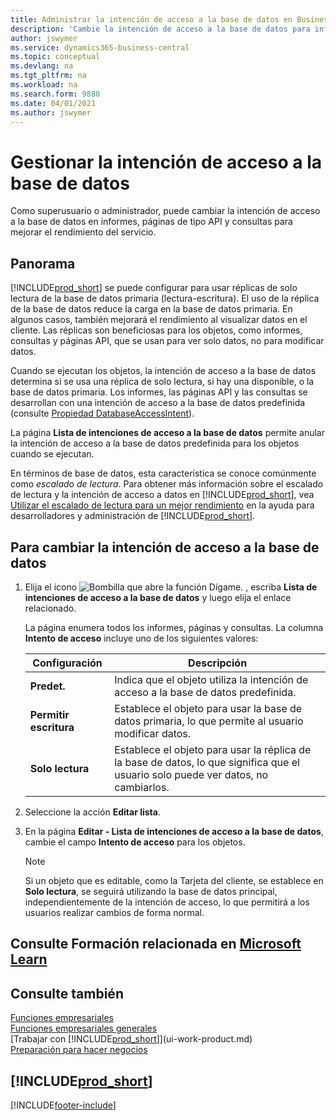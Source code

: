 ```yaml
---
title: Administrar la intención de acceso a la base de datos en Business Central
description: 'Cambie la intención de acceso a la base de datos para informes, páginas API y consultas.'
author: jswymer
ms.service: dynamics365-business-central
ms.topic: conceptual
ms.devlang: na
ms.tgt_pltfrm: na
ms.workload: na
ms.search.form: 9880
ms.date: 04/01/2021
ms.author: jswymer
---
```

# <a name="managing-database-access-intent"></a>Gestionar la intención de acceso a la base de datos

Como superusuario o administrador, puede cambiar la intención de acceso a la base de datos en informes, páginas de tipo API y consultas para mejorar el rendimiento del servicio.

## <a name="overview"></a>Panorama

[!INCLUDE[prod_short](includes/prod_short.md)] se puede configurar para usar réplicas de solo lectura de la base de datos primaria (lectura-escritura). El uso de la réplica de la base de datos reduce la carga en la base de datos primaria. En algunos casos, también mejorará el rendimiento al visualizar datos en el cliente. Las réplicas son beneficiosas para los objetos, como informes, consultas y páginas API, que se usan para ver solo datos, no para modificar datos.

Cuando se ejecutan los objetos, la intención de acceso a la base de datos determina si se usa una réplica de solo lectura, si hay una disponible, o la base de datos primaria. Los informes, las páginas API y las consultas se desarrollan con una intención de acceso a la base de datos predefinida (consulte [Propiedad DatabaseAccessIntent](/dynamics365/business-central/dev-itpro/developer/properties/devenv-dataaccessintent-property)).

La página **Lista de intenciones de acceso a la base de datos** permite anular la intención de acceso a la base de datos predefinida para los objetos cuando se ejecutan.

En términos de base de datos, esta característica se conoce comúnmente como *escalado de lectura*. Para obtener más información sobre el escalado de lectura y la intención de acceso a datos en [!INCLUDE[prod_short](includes/prod_short.md)], vea [Utilizar el escalado de lectura para un mejor rendimiento](/dynamics365/business-central/dev-itpro/administration/database-read-scale-out-overview) en la ayuda para desarrolladores y administración de [!INCLUDE[prod_short](includes/prod_short.md)].

## <a name="to-change-the-database-access-intent"></a>Para cambiar la intención de acceso a la base de datos

1. Elija el icono ![Bombilla que abre la función Dígame.](media/ui-search/search_small.png "Dígame qué desea hacer") , escriba **Lista de intenciones de acceso a la base de datos** y luego elija el enlace relacionado.

    La página enumera todos los informes, páginas y consultas. La columna **Intento de acceso** incluye uno de los siguientes valores:

    |**Configuración**|**Descripción**|  
    |------------|-------------|  
    |**Predet.**|Indica que el objeto utiliza la intención de acceso a la base de datos predefinida.|
    |**Permitir escritura**|Establece el objeto para usar la base de datos primaria, lo que permite al usuario modificar datos.|
    |**Solo lectura**|Establece el objeto para usar la réplica de la base de datos, lo que significa que el usuario solo puede ver datos, no cambiarlos.|

2. Seleccione la acción **Editar lista**.

3. En la página **Editar - Lista de intenciones de acceso a la base de datos**, cambie el campo **Intento de acceso** para los objetos.

    > [!NOTE]
    > Si un objeto que es editable, como la Tarjeta del cliente, se establece en **Solo lectura**, se seguirá utilizando la base de datos principal, independientemente de la intención de acceso, lo que permitirá a los usuarios realizar cambios de forma normal.

## <a name="see-related-training-at-microsoft-learn"></a>Consulte Formación relacionada en [Microsoft Learn](/learn/paths/deploy-configure-dynamics-365-business-central/)

## <a name="see-also"></a>Consulte también
[Funciones empresariales](across-business-functionality.md)  
[Funciones empresariales generales](ui-across-business-areas.md)  
[Trabajar con [!INCLUDE[prod_short](includes/prod_short.md)]](ui-work-product.md)  
[Preparación para hacer negocios](ui-get-ready-business.md)    

## [!INCLUDE[prod_short](includes/free_trial_md.md)]  


[!INCLUDE[footer-include](includes/footer-banner.md)]